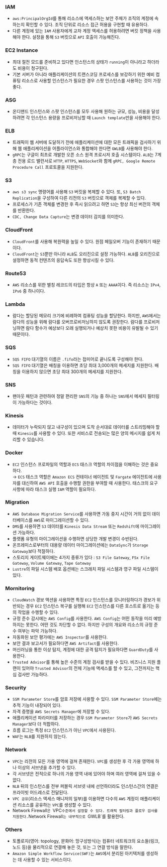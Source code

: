 ### IAM
- `aws:PrincipalOrgId`를 통해 리소스에 액세스하는 보안 주체가 조직의 계정에 속하는지 확인할 수 있다. 조직 단위로 리소스 접근 허용을 구현할 때 유용하다.
- 다른 계정에 있는 `IAM` 사용자에게 교차 계정 액세스를 허용하려면 버킷 정책을 사용해야 한다. 설정을 통해 `S3` 버킷으로 `API` 호출이 가능해진다.

### EC2 Instance
- 최대 절전 모드를 준비하고 있다면 인스턴스의 상태가 `running`이 아니라고 하더라도 비용이 청구된다.
- 기본 서버가 아니라 애플리케이션의 트랜스코딩 프로세스를 보강하기 위한 예비 컴퓨팅 리소스로 사용할 인스턴스가 필요한 경우 스팟 인스턴스를 사용하는 것이 가장 좋다.

### ASG
- 온디맨드 인스턴스와 스팟 인스턴스를 모두 사용해 원하는 규모, 성능, 비용을 달성하려면 각 인스턴스 용량을 프로비저닝할 때 `Launch template`만을 사용해야 한다.

### ELB
- 트래픽이 웹 서버에 도달하기 전에 애플리케이션에 대한 모든 트래픽을 검사하기 위해 웹 애플리케이션을 어플라이언스와 통합해야 한다면 `GWLB`를 사용해야 한다.
- `gRPC`는 구글이 최초로 개발한 오픈 소스 원격 프로시저 호출 시스템이다. `ALB`는 7계층 전용 로드 밸런서로 `HTTP`, `HTTPS`, `WebSocket`와 함께 `gRPC, Google Remote Procedure Call` 프로토콜을 지원한다.

### S3
- `aws s3 sync` 명령어를 사용해 `S3` 버킷을 복제할 수 있다. 또, `S3 Batch Replication`을 구성하여 다른 리전의 `S3` 버킷으로 객체를 복제할 수 있다.
- 프로세스가 기존 객체를 변경한 후 즉시 읽으려고 하면 `S3`는 항상 최신 버전의 객체를 반환한다.
- `CDC, Change Data Capture`는 변경 데이터 감지를 의미한다.

### CloudFront
- `CloudFront`를 사용해 복원력을 높일 수 있다. 원점 페일오버 기능이 존재하기 때문이다.
- `CloudFront`는 `S3`뿐만 아니라 `ALB`도 오리진으로 설정 가능하다. `ALB`를 오리진으로 설정하면 동적 컨텐츠의 응답속도 또한 향상시킬 수 있다.

### Route53
- `AWS` 리소스를 위한 별칭 레코드의 타입은 항상 `A` 또는 `AAAA`이다. 즉 리소스는 `IPv4`, `IPv6` 중 하나이다.

### Lambda
- 람다는 할당된 메모리 크기에 비례하여 컴퓨팅 성능을 할당한다. 하지만, `AWS`에서는 람다의 성능을 위해 람다를 오버프로비저닝하지 않도록 권장한다. 람다를 프로비저닝하면 람다 함수가 예상보다 오래 실행되거나 예상치 못한 비용이 유발될 수 있기 때문이다.

### SQS
- `SQS FIFO` 대기열의 이름은 `.fifo`라는 접미어로 끝나도록 구성해야 한다.
- `SQS FIFO` 대기열은 배칭을 이용하면 초당 최대 3,000개의 메세지를 지원한다. 배칭을 이용하지 않으면 초당 최대 300개의 메세지를 지원한다.

### SNS
- 팬아웃 패턴과 관련하여 정말 편리한 `SNS`의 기능 중 하나는 `SNS`에서 메세지 필터링이 가능하다는 것이다.

### Kinesis
- 데이터가 누락되지 않고 내구성이 있으며 도착 순서대로 데이터를 스트리밍해야 할 때 `Kinesis`를 사용할 수 있다. 또한 서비스로 전송되는 많은 양의 메시지를 쉽게 처리할 수 있습니다.

### Docker
- `EC2` 인스턴스 프로파일의 역할과 `ECS` 태스크 역할의 차이점을 이해하는 것은 중요하다.  
→ `ECS` 태스크 역할은 `Amazon ECS` 컨테이너 에이전트 및 `Fargate` 에이전트에 사용자를 대신하여 `AWS API` 호출을 수행할 권한을 부여할 때 사용한다. 태스크의 요구 사항에 따라 태스크 실행 `IAM` 역할이 필요하다.

### Migration
- `AWS Database Migration Service`를 사용하면 가동 중지 시간이 거의 없이 데이터베이스를 `AWS`로 마이그레이션할 수 있다.
- `DMS`를 사용하면 `S3` 데이터를 `Kinesis Data Stream` 또는 `Redshift`에 마이그레이션 가능하다.
- 플랫폼 유형의 마이그레이션을 수행하면 상당한 개발 변경이 수반된다.
- 온프레미스로부터의 대용량 데이터 마이그레이션에는 `DataSync`가 `Storage Gateway`보다 적절하다.
- 스토리지 게이트웨이에는 4가지 종류가 있다 : `S3 File Gateway`, `FSx File Gateway`, `Volume Gateway`, `Tape Gateway`
- `Lustre`의 파일 시스템 배포 옵션에는 스크래치 파일 시스템과 영구 파일 시스템이 있다.

### Mornitoring
- `CloudWatch` 경보 액션을 사용하면 특정 `EC2` 인스턴스를 모니터링하다가 경보가 위반되는 경우 `EC2` 인스턴스 복구를 실행해 `EC2` 인스턴스를 다른 호스트로 옮기는 등의 작업을 수행할 수 있다.
- 규정 준수 감시에는 `AWS Config`를 사용한다. `AWS Config`는 어떤 동작을 미리 예방하지는 못한다. 어떤 것도 차단할 수 없다. 하지만 구성의 개요와 리소스의 규정 준수 여부는 파악 가능하다.
- 자동화된 보안 평가에는 `AWS Inspector`를 사용한다.
- 보안 결과 보고서가 필요하다면 `AWS Artifact`를 사용한다.
- 머신러닝을 통한 이상 탐지, 계정에 대한 공격 탐지가 필요하다면 `GuardDuty`를 사용한다.
- `Trusted Advisor`를 통해 높은 수준의 계정 검사를 받을 수 있다. 비즈니스 지원 플랜이 있어야 `Trusted Advisor`의 전체 기능에 액세스를 할 수 있고, 그전까지는 핵심 검사만 가능하다.

### Security
- `SSM Parameter Store`를 암호 저장에 사용할 수 있다. `SSM Parameter Store`에는 추적 기능이 내장되어 있다.
- 자격 증명을 `AWS Secrets Manager`에 저장할 수 있다.
- 애플리케이션 파라미터를 저장하는 경우 `SSM Parameter Store`가 `AWS Secrets Manager`보다 더 적합하다.
- 흐름 로그는 특정 `EC2` 인스턴스가 아닌 `VPC`에서 사용된다. 
- `WAF`는 `NLB`를 지원하지 않는다.

### Network
- `VPC`는 리전의 모든 가용 영역에 걸쳐 존재한다. `VPC`를 생성한 후 각 가용 영역에 하나 이상의 서브넷을 추가할 수 있다.
- 각 서브넷은 전적으로 하나의 가용 영역 내에 있어야 하며 여러 영역에 걸쳐 있을 수 없다.
- `NLB` 뒤의 인스턴스를 전부 퍼블릭 서브넷 내에 선언하더라도 인스턴스간의 연결은 프라이빗 어드레스로 전달된다.
- `VPC 공유`(리소스 액세스 매니저의 일부)를 이용하면 다수의 `AWS` 계정이 애플리케이션 리소스를 공유하는 `VPC`를 생성할 수 있다.
- Network Firewall`은 `VPC` 수준에서 설정할 수 있다. 트래픽 필터링과 플로우 검사를 지원한다. `Network Firewall`는 내부적으로 `GWLB`를 활용한다.

### Others
- 토폴로지(영어: topology, 문화어: 망구성방식)는 컴퓨터 네트워크의 요소들(링크, 노드 등)을 물리적으로 연결해 놓은 것, 또는 그 연결 방식을 말한다.
- `Amazon Simple Workflow Service(SWF)`는 `AWS`에서 분리된 아키텍처를 생성하는 데 사용할 수 있는 서비스이다.
